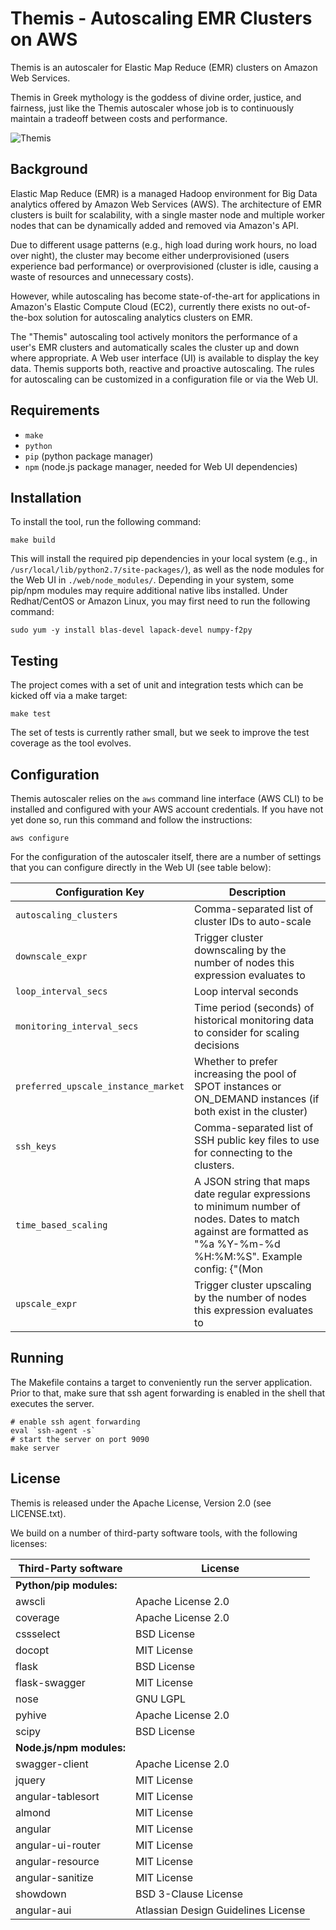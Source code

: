 # Themis - Autoscaling EMR Clusters on AWS

Themis is an autoscaler for Elastic Map Reduce (EMR) clusters on Amazon Web Services.

Themis in Greek mythology is the goddess of divine order, justice, and fairness, just like
the Themis autoscaler whose job is to continuously maintain a tradeoff between costs and
performance.

![Themis](https://upload.wikimedia.org/wikipedia/commons/thumb/3/3b/Justitia%2C_Jost_Amman.png/200px-Justitia%2C_Jost_Amman.png)

## Background

Elastic Map Reduce (EMR) is a managed Hadoop environment for Big Data analytics offered by Amazon Web Services (AWS).
The architecture of EMR clusters is built for scalability, with a single master node and multiple worker nodes that
can be dynamically added and removed via Amazon's API.

Due to different usage patterns (e.g., high load during work hours, no load over night), the cluster may become either
underprovisioned (users experience bad performance) or overprovisioned (cluster is idle, causing a waste of resources
and unnecessary costs).

However, while autoscaling has become state-of-the-art for applications in Amazon's Elastic Compute Cloud (EC2),
currently there exists no out-of-the-box solution for autoscaling analytics clusters on EMR.

The "Themis" autoscaling tool actively monitors the performance of a user's EMR clusters and automatically scales the
cluster up and down where appropriate. A Web user interface (UI) is available to display the key data. Themis supports
both, reactive and proactive autoscaling. The rules for autoscaling can be customized in a configuration file or via
the Web UI.

## Requirements

* `make`
* `python`
* `pip` (python package manager)
* `npm` (node.js package manager, needed for Web UI dependencies)

## Installation

To install the tool, run the following command:

```
make build
```

This will install the required pip dependencies in your local system (e.g., in 
`/usr/local/lib/python2.7/site-packages/`), as well as the node modules for the
Web UI in `./web/node_modules/`. Depending in your system, some pip/npm modules may require
additional native libs installed. Under Redhat/CentOS or Amazon Linux, you may first need to
run the following command:

```
sudo yum -y install blas-devel lapack-devel numpy-f2py
```

## Testing

The project comes with a set of unit and integration tests which can be kicked off via a make
target:

```
make test
```

The set of tests is currently rather small, but we seek to improve the test coverage as the
tool evolves.

## Configuration

Themis autoscaler relies on the `aws` command line interface (AWS CLI) to be installed and
configured with your AWS account credentials. If you have not yet done so, run this command and
follow the instructions:

```
aws configure
```

For the configuration of the autoscaler itself, there are a number of settings that you can
configure directly in the Web UI (see table below):

Configuration Key					| 	Description
------------------------------------|--------------------------------
`autoscaling_clusters`				|	Comma-separated list of cluster IDs to auto-scale
`downscale_expr`					|	Trigger cluster downscaling by the number of nodes this expression evaluates to
`loop_interval_secs`				|	Loop interval seconds
`monitoring_interval_secs`			|	Time period (seconds) of historical monitoring data to consider for scaling decisions
`preferred_upscale_instance_market`	|	Whether to prefer increasing the pool of SPOT instances or ON_DEMAND instances (if both exist in the cluster)	
`ssh_keys`							|	Comma-separated list of SSH public key files to use for connecting to the clusters.
`time_based_scaling`				|	A JSON string that maps date regular expressions to minimum number of nodes. Dates to match against are formatted as "%a %Y-%m-%d %H:%M:%S". Example config: {"(Mon|Tue|Wed|Thu|Fri).*01:.*:.*": 1}
`upscale_expr`						|	Trigger cluster upscaling by the number of nodes this expression evaluates to


## Running

The Makefile contains a target to conveniently run the server application. Prior to that, make
sure that ssh agent forwarding is enabled in the shell that executes the server.

```
# enable ssh agent forwarding
eval `ssh-agent -s`
# start the server on port 9090
make server
```

## License

Themis is released under the Apache License, Version 2.0 (see LICENSE.txt).

We build on a number of third-party software tools, with the following licenses:

Third-Party software		| 	License
----------------------------|-----------------------
**Python/pip modules:**		|
awscli						|	Apache License 2.0
coverage 					|	Apache License 2.0
cssselect	  				|	BSD License
docopt						|	MIT License
flask						|	BSD License
flask-swagger				|	MIT License
nose						|	GNU LGPL
pyhive						|	Apache License 2.0
scipy						|	BSD License
**Node.js/npm modules:**	|
swagger-client				|	Apache License 2.0
jquery						|	MIT License
angular-tablesort			|	MIT License
almond						|	MIT License
angular						|	MIT License
angular-ui-router			|	MIT License
angular-resource			|	MIT License
angular-sanitize			|	MIT License
showdown					|	BSD 3-Clause License
angular-aui					|	Atlassian Design Guidelines License
